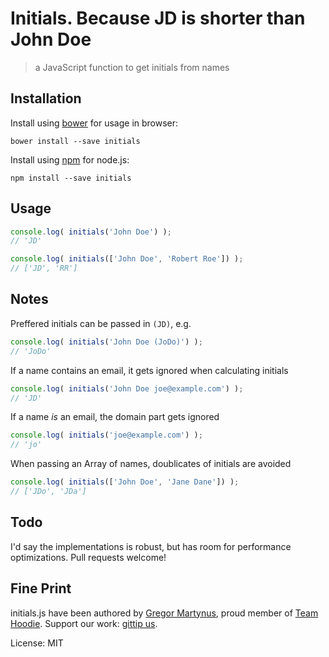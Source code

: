 Initials. Because JD is shorter than John Doe
=============================================

> a JavaScript function to get initials from names

Installation
------------

Install using [bower](http://bower.io/) for usage in browser:

```
bower install --save initials
```

Install using [npm](https://npmjs.org/) for node.js:

```
npm install --save initials
```


Usage
-----

```js
console.log( initials('John Doe') );
// 'JD'

console.log( initials(['John Doe', 'Robert Roe']) );
// ['JD', 'RR']
```

Notes
-----

Preffered initials can be passed in `(JD)`, e.g.

```js
console.log( initials('John Doe (JoDo)') );
// 'JoDo'
```

If a name contains an email, it gets ignored when calculating initials

```js
console.log( initials('John Doe joe@example.com') );
// 'JD'
```

If a name _is_ an email, the domain part gets ignored

```js
console.log( initials('joe@example.com') );
// 'jo'
```

When passing an Array of names, doublicates of initials are avoided

```js
console.log( initials(['John Doe', 'Jane Dane']) );
// ['JDo', 'JDa']
```

Todo
----

I'd say the implementations is robust, but has room for
performance optimizations. Pull requests welcome!


Fine Print
----------

initials.js have been authored by [Gregor Martynus](https://github.com/gr2m),
proud member of [Team Hoodie](http://hood.ie/). Support our work: [gittip us](https://www.gittip.com/hoodiehq/).

License: MIT
